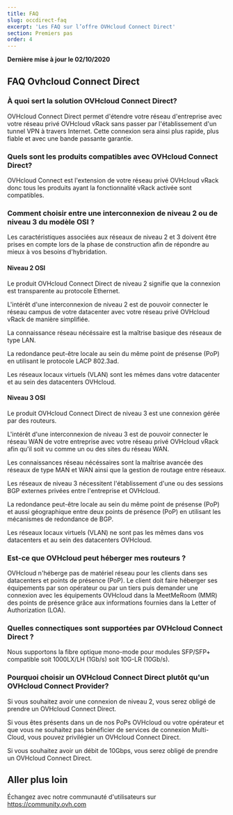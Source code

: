 ```yaml
---
title: FAQ
slug: occdirect-faq
excerpt: 'Les FAQ sur l’offre OVHcloud Connect Direct'
section: Premiers pas
order: 4
---
```


**Dernière mise à jour le 02/10/2020**

## FAQ Ovhcloud Connect Direct 

### À quoi sert la solution OVHcloud Connect Direct?

OVHcloud Connect Direct permet d'étendre votre réseau d'entreprise avec votre réseau privé OVHcloud vRack sans passer par l'établissement d'un tunnel VPN à travers Internet. Cette connexion sera ainsi plus rapide, plus fiable et avec une bande passante garantie.

### Quels sont les produits compatibles avec OVHcloud Connect Direct?

OVHcloud Connect est l'extension de votre réseau privé OVHcloud vRack donc tous les produits ayant la fonctionnalité vRack activée sont compatibles.

### Comment choisir entre une interconnexion de niveau 2 ou de niveau 3 du modèle OSI ?

Les caractéristiques associées aux réseaux de niveau 2 et 3 doivent être prises en compte lors de la phase de construction afin de répondre au mieux à vos besoins d'hybridation.

#### Niveau 2 OSI

Le produit OVHcloud Connect Direct de niveau 2 signifie que la connexion est transparente au protocole Ethernet.

L'intérêt d'une interconnexion de niveau 2 est de pouvoir connecter le réseau campus de votre datacenter avec votre réseau privé OVHcloud vRack de manière simplifiée. 

La connaissance réseau nécéssaire est la maîtrise basique des réseaux de type LAN. 

La redondance peut-être locale au sein du même point de présense (PoP) en utilisant le protocole LACP 802.3ad.

Les réseaux locaux virtuels (VLAN) sont les mêmes dans votre datacenter et au sein des datacenters OVHcloud.

#### Niveau 3 OSI

Le produit OVHcloud Connect Direct de niveau 3 est une connexion gérée par des routeurs. 

L'intérêt d'une interconnexion de niveau 3 est de pouvoir connecter le réseau WAN de votre entreprise avec votre réseau privé OVHcloud vRack afin qu'il soit vu comme un ou des sites du réseau WAN. 

Les connaissances réseau nécéssaires sont la maîtrise avancée des réseaux de type MAN et WAN ainsi que la gestion de routage entre réseaux. 

Les réseaux de niveau 3 nécessitent l'établissement d'une ou des sessions BGP externes privées entre l'entreprise et OVHcloud. 

La redondance peut-être locale au sein du même point de présense (PoP) et aussi géographique entre deux points de présence (PoP) en utilisant les mécanismes de redondance de BGP.

Les réseaux locaux virtuels (VLAN) ne sont pas les mêmes dans vos datacenters et au sein des datacenters OVHcloud.

### Est-ce que OVHcloud peut héberger mes routeurs ?

OVHcloud n'héberge pas de matériel réseau pour les clients dans ses datacenters et points de présence (PoP). Le client doit faire héberger ses équipements par son opérateur ou par un tiers puis demander une connexion avec les équipements OVHcloud dans la MeetMeRoom (MMR) des points de présence grâce aux informations fournies dans la Letter of Authorization (LOA). 


### Quelles connectiques sont supportées par OVHcloud Connect Direct ?

Nous supportons la fibre optique mono-mode pour modules SFP/SFP+ compatible soit 1000LX/LH (1Gb/s) soit 10G-LR (10Gb/s).

### Pourquoi choisir un OVHcloud Connect Direct plutôt qu'un OVHcloud Connect Provider?

Si vous souhaitez avoir une connexion de niveau 2, vous serez obligé de prendre un OVHcloud Connect Direct.

Si vous êtes présents dans un de nos PoPs OVHcloud ou votre opérateur et que vous ne souhaitez pas bénéficier de services de connexion Multi-Cloud, vous pouvez privilégier un OVHcloud Connect Direct.

Si vous souhaitez avoir un débit de 10Gbps, vous serez obligé de prendre un OVHcloud Connect Direct. 

## Aller plus loin

Échangez avec notre communauté d'utilisateurs sur <https://community.ovh.com>
